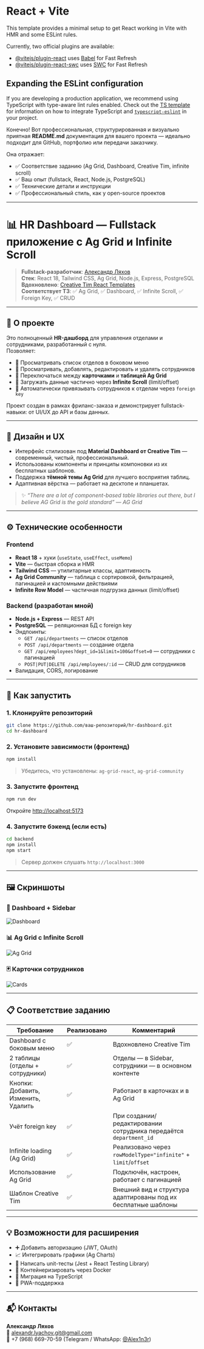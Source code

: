 # React + Vite

This template provides a minimal setup to get React working in Vite with HMR and some ESLint rules.

Currently, two official plugins are available:

- [@vitejs/plugin-react](https://github.com/vitejs/vite-plugin-react/blob/main/packages/plugin-react) uses [Babel](https://babeljs.io/) for Fast Refresh
- [@vitejs/plugin-react-swc](https://github.com/vitejs/vite-plugin-react/blob/main/packages/plugin-react-swc) uses [SWC](https://swc.rs/) for Fast Refresh

## Expanding the ESLint configuration

If you are developing a production application, we recommend using TypeScript with type-aware lint rules enabled. Check out the [TS template](https://github.com/vitejs/vite/tree/main/packages/create-vite/template-react-ts) for information on how to integrate TypeScript and [`typescript-eslint`](https://typescript-eslint.io) in your project.


Конечно! Вот профессиональная, структурированная и визуально приятная **README.md** документация для вашего проекта — идеально подходит для GitHub, портфолио или передачи заказчику.

Она отражает:
- ✅ Соответствие заданию (Ag Grid, Dashboard, Creative Tim, infinite scroll)
- ✅ Ваш опыт (fullstack, React, Node.js, PostgreSQL)
- ✅ Технические детали и инструкции
- ✅ Профессиональный стиль, как у open-source проектов

---

# 📊 HR Dashboard — Fullstack приложение с Ag Grid и Infinite Scroll

> **Fullstack-разработчик**: [Александр Ляхов](https://github.com/Alex5200)  
> **Стек**: React 18, Tailwind CSS, Ag Grid, Node.js, Express, PostgreSQL  
> **Вдохновлено**: [Creative Tim React Templates](https://www.creative-tim.com/templates/react)  
> **Соответствует ТЗ**: ✅ Ag Grid, ✅ Dashboard, ✅ Infinite Scroll, ✅ Foreign Key, ✅ CRUD

---

## 🌟 О проекте

Это полноценный **HR-дашборд** для управления отделами и сотрудниками, разработанный с нуля.  
Позволяет:

- 📂 Просматривать список отделов в боковом меню
- 👥 Просматривать, добавлять, редактировать и удалять сотрудников
- 🔄 Переключаться между **карточками** и **таблицей Ag Grid**
- 🚀 Загружать данные частично через **Infinite Scroll** (limit/offset)
- 🔗 Автоматически привязывать сотрудников к отделам через `foreign key`

Проект создан в рамках фриланс-заказа и демонстрирует fullstack-навыки: от UI/UX до API и базы данных.

---

## 🎨 Дизайн и UX

- Интерфейс стилизован под **Material Dashboard от Creative Tim** — современный, чистый, профессиональный.
- Использованы компоненты и принципы компоновки из их бесплатных шаблонов.
- Поддержка **тёмной темы Ag Grid** для лучшего восприятия таблиц.
- Адаптивная вёрстка — работает на десктопе и планшетах.

> ✨ *“There are a lot of component-based table libraries out there, but I believe AG Grid is the gold standard” — AG Grid*

---

## ⚙️ Технические особенности

### Frontend
- **React 18** + хуки (`useState`, `useEffect`, `useMemo`)
- **Vite** — быстрая сборка и HMR
- **Tailwind CSS** — утилитарные классы, адаптивность
- **Ag Grid Community** — таблица с сортировкой, фильтрацией, пагинацией и кастомными действиями
- **Infinite Row Model** — частичная подгрузка данных (limit/offset)

### Backend (разработан мной)
- **Node.js + Express** — REST API
- **PostgreSQL** — реляционная БД с foreign key
- Эндпоинты:
  - `GET /api/departments` — список отделов
  - `POST /api/departments` — создание отдела
  - `GET /api/employees?dept_id=1&limit=100&offset=0` — сотрудники с пагинацией
  - `POST|PUT|DELETE /api/employees/:id` — CRUD для сотрудников
- Валидация, CORS, логирование

---

## 🚀 Как запустить

### 1. Клонируйте репозиторий

```bash
git clone https://github.com/ваш-репозиторий/hr-dashboard.git
cd hr-dashboard
```

### 2. Установите зависимости (фронтенд)

```bash
npm install
```

> Убедитесь, что установлены: `ag-grid-react`, `ag-grid-community`

### 3. Запустите фронтенд

```bash
npm run dev
```

Откройте [http://localhost:5173](http://localhost:5173)

### 4. Запустите бэкенд (если есть)

```bash
cd backend
npm install
npm start
```

> Сервер должен слушать `http://localhost:3000`

---

## 🖼️ Скриншоты

### 📱 Dashboard + Sidebar
![Dashboard](https://via.placeholder.com/800x400/1f2937/ffffff?text=Dashboard+%2B+Sidebar)

### 📊 Ag Grid с Infinite Scroll
![Ag Grid](https://via.placeholder.com/800x400/0f172a/ffffff?text=Ag+Grid+Table+with+Infinite+Scroll)

### 🃏 Карточки сотрудников
![Cards](https://via.placeholder.com/800x400/f9fafb/1f2937?text=Employee+Cards+View)


---

## 📋 Соответствие заданию

| Требование | Реализовано | Комментарий |
|------------|-------------|-------------|
| Dashboard с боковым меню | ✅ | Вдохновлено Creative Tim |
| 2 таблицы (отделы + сотрудники) | ✅ | Отделы — в Sidebar, сотрудники — в основном контенте |
| Кнопки: Добавить, Изменить, Удалить | ✅ | Работают в карточках и в Ag Grid |
| Учёт foreign key | ✅ | При создании/редактировании сотрудника передаётся `department_id` |
| Infinite loading (Ag Grid) | ✅ | Реализовано через `rowModelType="infinite"` + `limit`/`offset` |
| Использование Ag Grid | ✅ | Подключён, настроен, работает с пагинацией |
| Шаблон Creative Tim | ✅ | Внешний вид и структура адаптированы под их бесплатные шаблоны |

---

## 💡 Возможности для расширения

- ➕ Добавить авторизацию (JWT, OAuth)
- 📈 Интегрировать графики (Ag Charts)
- 🧪 Написать unit-тесты (Jest + React Testing Library)
- 🐳 Контейнеризировать через Docker
- 🔄 Миграция на TypeScript
- 📱 PWA-поддержка

---

## 📬 Контакты

**Александр Ляхов**  
📧 alexandr.lyachov.git@gmail.com  
📱 +7 (968) 669-70-59 (Telegram / WhatsApp: [@Alex1n3r](https://t.me/Alex1n3r))  
